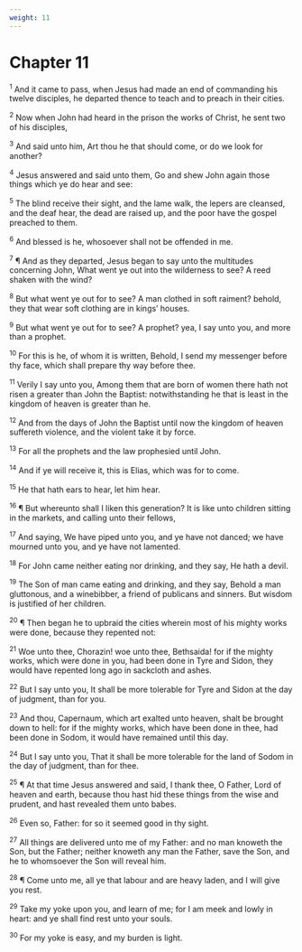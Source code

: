 ```yaml
---
weight: 11
---
```


# Chapter 11

<sup>1</sup> And it came to pass, when Jesus had made an end of commanding his twelve disciples, he departed thence to teach and to preach in their cities. 

<sup>2</sup> Now when John had heard in the prison the works of Christ, he sent two of his disciples, 

<sup>3</sup> And said unto him, Art thou he that should come, or do we look for another? 

<sup>4</sup> Jesus answered and said unto them, Go and shew John again those things which ye do hear and see: 

<sup>5</sup> The blind receive their sight, and the lame walk, the lepers are cleansed, and the deaf hear, the dead are raised up, and the poor have the gospel preached to them. 

<sup>6</sup> And blessed is he, whosoever shall not be offended in me. 

<sup>7</sup> ¶ And as they departed, Jesus began to say unto the multitudes concerning John, What went ye out into the wilderness to see? A reed shaken with the wind? 

<sup>8</sup> But what went ye out for to see? A man clothed in soft raiment? behold, they that wear soft clothing are in kings’ houses. 

<sup>9</sup> But what went ye out for to see? A prophet? yea, I say unto you, and more than a prophet. 

<sup>10</sup> For this is he, of whom it is written, Behold, I send my messenger before thy face, which shall prepare thy way before thee. 

<sup>11</sup> Verily I say unto you, Among them that are born of women there hath not risen a greater than John the Baptist: notwithstanding he that is least in the kingdom of heaven is greater than he. 

<sup>12</sup> And from the days of John the Baptist until now the kingdom of heaven suffereth violence, and the violent take it by force. 

<sup>13</sup> For all the prophets and the law prophesied until John. 

<sup>14</sup> And if ye will receive it, this is Elias, which was for to come. 

<sup>15</sup> He that hath ears to hear, let him hear. 

<sup>16</sup> ¶ But whereunto shall I liken this generation? It is like unto children sitting in the markets, and calling unto their fellows, 

<sup>17</sup> And saying, We have piped unto you, and ye have not danced; we have mourned unto you, and ye have not lamented. 

<sup>18</sup> For John came neither eating nor drinking, and they say, He hath a devil. 

<sup>19</sup> The Son of man came eating and drinking, and they say, Behold a man gluttonous, and a winebibber, a friend of publicans and sinners. But wisdom is justified of her children. 

<sup>20</sup> ¶ Then began he to upbraid the cities wherein most of his mighty works were done, because they repented not: 

<sup>21</sup> Woe unto thee, Chorazin! woe unto thee, Bethsaida! for if the mighty works, which were done in you, had been done in Tyre and Sidon, they would have repented long ago in sackcloth and ashes. 

<sup>22</sup> But I say unto you, It shall be more tolerable for Tyre and Sidon at the day of judgment, than for you. 

<sup>23</sup> And thou, Capernaum, which art exalted unto heaven, shalt be brought down to hell: for if the mighty works, which have been done in thee, had been done in Sodom, it would have remained until this day. 

<sup>24</sup> But I say unto you, That it shall be more tolerable for the land of Sodom in the day of judgment, than for thee. 

<sup>25</sup> ¶ At that time Jesus answered and said, I thank thee, O Father, Lord of heaven and earth, because thou hast hid these things from the wise and prudent, and hast revealed them unto babes. 

<sup>26</sup> Even so, Father: for so it seemed good in thy sight. 

<sup>27</sup> All things are delivered unto me of my Father: and no man knoweth the Son, but the Father; neither knoweth any man the Father, save the Son, and he to whomsoever the Son will reveal him. 

<sup>28</sup> ¶ Come unto me, all ye that labour and are heavy laden, and I will give you rest. 

<sup>29</sup> Take my yoke upon you, and learn of me; for I am meek and lowly in heart: and ye shall find rest unto your souls. 

<sup>30</sup> For my yoke is easy, and my burden is light. 



